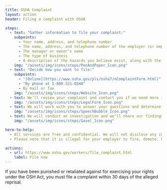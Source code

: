 ```yaml
---
title: OSHA Complaint
layout: action
header: Filing a complaint with OSHA

steps:
  - text: "Gather information to file your complaint:"
    subpoints:
      - Your name, address, and telephone number
      - The name, address, and telephone number of the employer (or employment agency) you want to file a complaint against
      - The manager or owner’s name
      - The type of business
      - A description of the hazards you believe exist, along with the building or worksite location
    img: "/assets/img/icons/steps/PenAndPaper_Icon.png"
  - text: "Decide how you want to file:"
    subpoints:
      - "[Online](https://www.osha.gov/pls/osha7/eComplaintForm.html)"
      - "By phone at 1-800-321-OSHA"
      - By mail or fax
    img: "/assets/img/icons/steps/Website_Icon.png"
  - text: We’ll review your complaint and contact you if we need more information.
    img: "/assets/img/icons/steps/LegalForm_Icon.png"
  - text: We will work with you to answer your questions and determine whether an investigation is the best course of action.
    img: "/assets/img/icons/steps/SpeechBubble_Icon.png"
  - text: We will conduct an investigation and we’ll share our findings with you.
    img: "/assets/img/icons/steps/Gavel_Icon.png"

here-to-help:
  - All services are free and confidential. We will not disclose any information to your employer unless you decide to file a formal complaint.
  - Please note that it is illegal for your employer to fire, demote, harass, or otherwise retaliate against you for filing a complaint with OSHA.

actions:
  - url: https://www.osha.gov/workers/file_complaint.html
    label: File now
---
```


If you have been punished or retaliated against for exercising your rights under the OSH Act, you must file a complaint within 30 days of the alleged reprisal.
